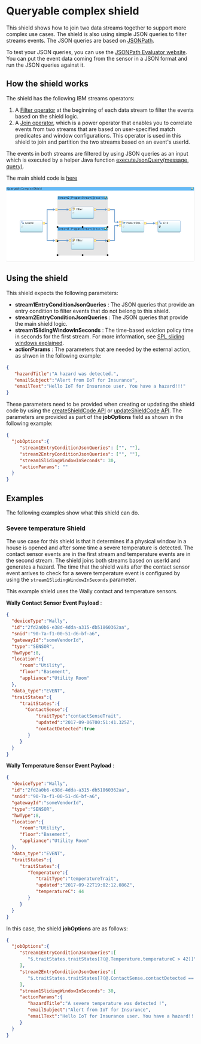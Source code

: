 # Queryable complex shield

This shield shows how to join two data streams together to support more complex use cases. The shield is also using simple JSON queries to filter streams events. The JSON queries are based on [JSONPath](https://github.com/json-path/JsonPath). 

To test your JSON queries, you can use the [JSONPath Evaluator website](http://jsonpath.herokuapp.com/). You can put the event data coming from the sensor in a JSON format and run the JSON queries against it.  

## How the shield works

The shield has the following IBM streams operators:

1. A [Filter operator](https://www.ibm.com/support/knowledgecenter/en/SSCRJU_4.2.1/com.ibm.streams.toolkits.doc/spldoc/dita/tk$spl/op$spl.relational$Filter.html) at the beginning of each data stream to filter the events based on the shield logic.
2. A [Join operator](https://www.ibm.com/support/knowledgecenter/en/SSCRJU_4.2.1/com.ibm.streams.toolkits.doc/spldoc/dita/tk$spl/op$spl.relational$Join.html), which is a power operator that enables you to correlate events from two streams that are based on user-specified match predicates and window configurations. This operator is used in this shield to join and partition the two streams based on an event's userId. 

The events in both streams are filtered by using JSON queries as an input which is executed by a helper Java function [executeJsonQuery(message, query)](./impl/java/src/com/ibm/iot4i/examples/ExecuteJsonQueryImpl.java).

The main shield code is [here](./com.ibm.iot4i.examples/QueryableComplexShield.spl)

![Queryable Complex Shield](./images/queryable-complex-shield.png)

## Using the shield

This shield expects the following parameters:

- **stream1EntryConditionJsonQueries** : The JSON queries that provide an entry condition to filter events that do not belong to this shield.
- **stream2EntryConditionJsonQueries** : The JSON queries that provide the main shield logic.
- **stream1SlidingWindowInSeconds** : The time-based eviction policy time in seconds for the first stream. For more information, see [SPL sliding windows explained](https://developer.ibm.com/streamsdev/2014/08/22/spl-sliding-windows-explained/).
- **actionParams** : The parameters that are needed by the external action, as shwon in the following example:

```json
{
   "hazardTitle":"A hazard was detected.",
   "emailSubject":"Alert from IoT for Insurance",
   "emailText":"Hello IoT for Insurance user. You have a hazard!!!"
}

 ```


These parameters need to be provided when creating or updating the shield code by using the [createShieldCode API](https://ioti.us-south.containers.mybluemix.net/docs/#!/shield-codes/createShieldCode) or [updateShieldCode API](https://ioti.us-south.containers.mybluemix.net/docs/#!/shield-codes/updateShieldCode). The parameters are provided as part of the **jobOptions** field as shown in the following example:
 
 ```json
{
   "jobOptions":{
      "stream1EntryConditionJsonQueries": ["", ""],
      "stream2EntryConditionJsonQueries": ["", ""],
      "stream1SlidingWindowInSeconds": 30,
      "actionParams": ""
   }
}
 
 ```

## Examples

The following examples show what this shield can do. 

### Severe temperature Shield 

The use case for this shield is that it determines if a physical window in a house is opened and after some time a severe temperature is detected. The contact sensor events are in the first stream and temperature events are in the second stream. The shield joins both streams based on userId and generates a hazard. The time that the shield waits after the contact sensor event arrives to check for a severe temperature event is configured by using the `stream1SlidingWindowInSeconds` parameter.

This example shield uses the Wally contact and temperature sensors. 

**Wally Contact Sensor Event Payload** :

 ```json
{
   "deviceType":"Wally",
   "id":"2fd2a0b6-e38d-4dda-a315-db51860362aa",
   "snid":"90-7a-f1-00-51-d6-bf-a6",
   "gatewayId":"someVendorId",
   "type":"SENSOR",
   "hwType":8,
   "location":{
      "room":"Utility",
      "floor":"Basement",
      "appliance":"Utility Room"
   },
   "data_type":"EVENT",
   "traitStates":{
      "traitStates":{ 
        "ContactSense":{
            "traitType":"contactSenseTrait",
            "updated":"2017-09-06T00:51:41.325Z",
            "contactDetected":true
         }
      }
   }
}

```

**Wally Temperature Sensor Event Payload** :

 ```json
{
   "deviceType":"Wally",
   "id":"2fd2a0b6-e38d-4dda-a315-db51860362aa",
   "snid":"90-7a-f1-00-51-d6-bf-a6",
   "gatewayId":"someVendorId",
   "type":"SENSOR",
   "hwType":8,
   "location":{
      "room":"Utility",
      "floor":"Basement",
      "appliance":"Utility Room"
   },
   "data_type":"EVENT",
   "traitStates":{
      "traitStates":{
         "Temperature":{
            "traitType":"temperatureTrait",
            "updated":"2017-09-22T19:02:12.086Z",
            "temperatureC": 44
         }
      }
   }
}

```


In this case, the shield **jobOptions** are as follows:     

 ```json
{
   "jobOptions":{
      "stream1EntryConditionJsonQueries":[
         "$.traitStates.traitStates[?(@.Temperature.temperatureC > 42)]"
      ],
      "stream2EntryConditionJsonQueries":[
         "$.traitStates.traitStates[?(@.ContactSense.contactDetected == true )]"
      ],
      "stream1SlidingWindowInSeconds": 30,
      "actionParams":{
         "hazardTitle":"A severe temperature was detected !",
         "emailSubject":"Alert from IoT for Insurance",
         "emailText":"Hello IoT for Insurance user. You have a hazard!!!"
      }
   }
}

```
